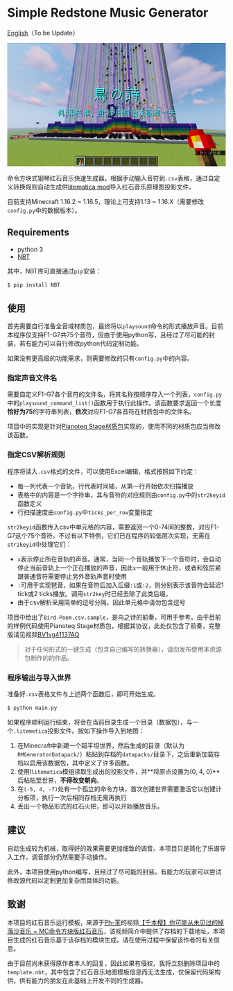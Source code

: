 # Simple Redstone Music Generator
[English]()（To be Update）

![](2021-05-30_18.09.18.png)

命令方块式钢琴红石音乐快速生成器。根据手动输入音符到```.csv```表格，通过自定义转换规则自动生成供[litematica mod](https://github.com/maruohon/litematica)导入红石音乐原理图投影文件。

目前支持Minecraft 1.16.2 ~ 1.16.5，理论上可支持1.13 ~ 1.16.X（需要修改`config.py`中的数据版本）。

## Requirements

* python 3
* [NBT](https://github.com/twoolie/NBT)

其中，NBT库可直接通过`pip`安装：

```sh
$ pip install NBT
```

## 使用

首先需要自行准备全音域材质包，最终将以`playsound`命令的形式播放声音。目前本程序仅支持F1-G7共75个音符，但由于使用python写，且经过了尽可能的封装，若有能力可以自行修改python代码定制功能。

如果没有更高级的功能需求，则需要修改的只有`config.py`中的内容。

### 指定声音文件名

需要自定义F1-G7各个音符的文件名，将其名称按顺序存入一个列表，`config.py`中的`playsound_command_list()`函数用于执行此操作。该函数要求返回一个长度**恰好为75**的字符串列表，**依次**对应F1-G7各音符在材质包中的文件名。

项目中的实现是针对[Pianoteq Stage材质包](https://www.mcbbs.net/thread-1103895-1-1.html)实现的，使用不同的材质包应当修改该函数。

### 指定CSV解析规则

程序将读入```.csv```格式的文件，可以使用Excel编辑，格式按照如下约定：

* 每一列代表一个音轨，行代表时间轴，从第一行开始依次扫描播放
* 表格中的内容是一个字符串，其与音符的对应规则由`config.py`中的`str2keyid`函数定义
* 行扫描速度由`config.py`中`ticks_per_row`变量指定

`str2keyid`函数传入csv中单元格的内容，需要返回一个0-74间的整数，对应F1-G7这个75个音符。不过有以下特例，它们已在程序的较低层次实现，无需在`str2keyid`中处理它们：

* `x`表示停止所在音轨的声音。通常，当同一个音轨播放下一个音符时，会自动停止当前音轨上一个正在播放的声音，因此`x`一般用于休止符，或者和弦后紧跟普通音符需要停止另外音轨声音时使用
* `:`可用于实现琶音，如果在音符后加入后缀`:1`或`:2`，则分别表示该音符会延迟1 tick或2 ticks播放。调用`str2key`时已经去除了此类后缀。
* 由于csv解析采用简单的逗号分隔，因此单元格中请勿包含逗号

项目中给出了`Bird-Poem.csv.sample`，是鸟之诗的前奏，可用于参考。由于目前的样例代码使用Pianoteq Stage材质包，根据其协议，此处仅包含了前奏，完整版请见视频[BV1vg41137AQ](https://www.bilibili.com/video/BV1vg41137AQ/)

> 对于任何形式的一键生成（包含自己编写的转换器），请勿发布使用本资源包制作的的作品。

### 程序输出与导入世界

准备好`.csv`表格文件与上述两个函数后，即可开始生成。

```sh
$ python main.py
```

如果程序顺利运行结束，将会在当前目录生成一个目录（数据包），与一个`.litemetica`投影文件。按如下操作导入到地图：

1. 在Minecraft中新建一个超平坦世界，然后生成的目录（默认为`RMGeneratorDatapack/`）粘贴到存档的`datapacks/`目录下，之后重新加载存档以启用该数据包，其中定义了许多函数。
2. 使用l`litematica`模组读取生成出的投影文件，并**将原点设置为(0, 4, 0)**后粘贴至世界，**不得改变朝向**。
3. 在`(-5, 4, -7)`处有一个孤立的命令方块，首次创建世界需要激活它以创建计分板项，执行一次后相同存档无需再执行
4. 丢出一个物品形式的红石火把，即可以开始播放音乐。

## 建议

自动生成较为机械，取得好的效果需要更加细致的调音。本项目只是简化了乐谱导入工作，调音部分仍然需要手动操作。

此外，本项目使用python编写，且经过了尽可能的封装。有能力的玩家可以尝试修改源代码以定制更加复杂而具体的功能。

## 致谢

本项目的红石音乐运行模板，来源于[Ph-苯](https://space.bilibili.com/43760886)的视频[【千本樱】你可能从未见过的掉落沙音乐 ~ MC命令方块版红石音乐](https://www.bilibili.com/video/BV19W411Q7fT)，该视频简介中提供了存档的下载地址，本项目生成的红石音乐基于该存档的模块生成。请在使用过程中保留该作者的有关信息。

由于目前尚未获得原作者本人的回复，因此如果有侵权，我将立刻删除项目中的```template.nbt```，其中包含了红石音乐地图模板信息而无法生成，仅保留代码架构供，供有能力的朋友在此基础上开发不同的生成器。

